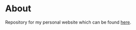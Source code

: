 # About
Repository for my personal website which can be found [here](http://smartfractyl.github.io/ "Website!").


